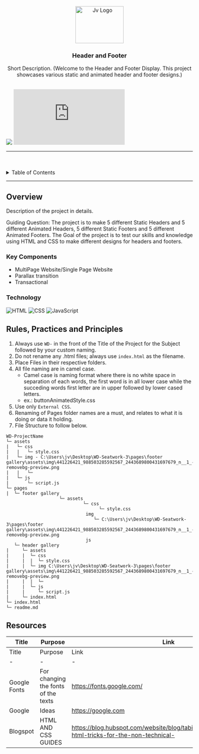 <a name="readme-top">

<br/>

<br />
<div align="center">
  <a href="https://github.com/zyx-0314/">
  <!-- TODO: If you want to add logo or banner you can add it here -->
    <img src="![441226421_988503285592567_2443689800431697679_n__1_-removebg-preview](https://github.com/jevlongkss/WD-Seatwork-3/assets/168976080/5df554bf-1c87-48e5-919f-3a87e5332ba7)
" alt="Jv Logo" width="130" height="100">
  </a>
<!-- TODO: Change Title to the name of the title of your Project -->
  <h3 align="center">Header and Footer</h3>
</div>
<!-- TODO: Welcome to the Header and Footer Display. This project showcases various static and animated header and footer designs. -->
<div align="center">
  Short Description. (Welcome to the Header and Footer Display. This project showcases various static and animated header and footer designs.)
</div>

<br />

<!-- TODO: Change the zyx into your github username  -->
<!-- TODO: Change the WD-Template-Project into the same name of your folder -->
![](https://visit-counter.vercel.app/counter.png?page=zyx-0314/WD-Template-Project)
![](https://github.com/jevlongkss/WD-Seatwork-3/edit/main/readme.md)

---

<br />
<br />

<!-- TODO: If you want to add more layers for your readme -->
<details>
  <summary>Table of Contents</summary>
  <ol>
    <li>
      <a href="#overview">Overview</a>
      <ol>
        <li>
          <a href="#key-components">Key Components</a>
        </li>
        <li>
          <a href="#technology">Technology</a>
        </li>
      </ol>
    </li>
    <li>
      <a href="#rule,-practices-and-principles">Rules, Practices and Principles</a>
    </li>
    <li>
      <a href="#resources">Resources</a>
    </li>
  </ol>
</details>

---

## Overview

<!-- TODO: To be changed -->
<!-- The following are just sample -->
Description of the project in details.

Guiding Question:
The project is to make 5 different Static Headers and 5 different Animated Headers, 5 different Static Footers and 5 different Animated Footers. The Goal of the project is to test our skills and knowledge using HTML and CSS to make different designs for headers and footers.


### Key Components
<!-- TODO: List of Key Components -->
<!-- The following are just sample -->
- MultiPage Website/Single Page Website
- Parallax transition
- Transactional

### Technology
<!-- TODO: List of Technology Used -->
![HTML](https://img.shields.io/badge/HTML-E34F26?style=for-the-badge&logo=html5&logoColor=white)
![CSS](https://img.shields.io/badge/CSS-1572B6?style=for-the-badge&logo=css3&logoColor=white)
![JavaScript](https://img.shields.io/badge/JavaScript-F7DF1E?style=for-the-badge&logo=javascript&logoColor=white)

## Rules, Practices and Principles
1. Always use `WD-` in the front of the Title of the Project for the Subject followed by your custom naming.
2. Do not rename any .html files; always use `index.html` as the filename.
3. Place Files in their respective folders.
4. All file naming are in camel case.
   - Camel case is naming format where there is no white space in separation of each words, the first word is in all lower case while the succeding words first letter are in upper followed by lower cased letters.
   - ex.: buttonAnimatedStyle.css
5. Use only `External CSS`.
6. Renaming of Pages folder names are a must, and relates to what it is doing or data it holding.
7. File Structure to follow below.

```
WD-ProjectName
└─ assets
|   └─ css
|   |   └─ style.css
|   └─ img - C:\Users\jv\Desktop\WD-Seatwork-3\pages\footer gallery\assets\img\441226421_988503285592567_2443689800431697679_n__1_-removebg-preview.png
|   |   └─ 
|   └─ js
|       └─ script.js
└─ pages
|  └─ footer gallery
                    └─ assets
                             └─ css
                                   └─ style.css
                              img
                                 └─ C:\Users\jv\Desktop\WD-Seatwork-3\pages\footer gallery\assets\img\441226421_988503285592567_2443689800431697679_n__1_-removebg-preview.png
                              js
   └─ header gallery
|     └─ assets
|     |  └─ css
|     |  |  └─ style.css
|     |  └─ img C:\Users\jv\Desktop\WD-Seatwork-3\pages\footer gallery\assets\img\441226421_988503285592567_2443689800431697679_n__1_-removebg-preview.png
|     |  |  └─ 
|     |  └─ js
|     |     └─ script.js
|     └─ index.html
└─ index.html
└─ readme.md
```

## Resources

<!-- TODO: Add References -->
| Title | Purpose | Link |
|-|-|-|
| Title | Purpose | Link |
|-|-|-|
| Google Fonts | For changing the fonts of the texts | https://fonts.google.com/ |
| Google | Ideas | https://google.com |
| Blogspot | HTML AND CSS GUIDES | https://blog.hubspot.com/website/blog/tabid/6307/bid/19727/easy-html-tricks-for-the-non-technical-|



